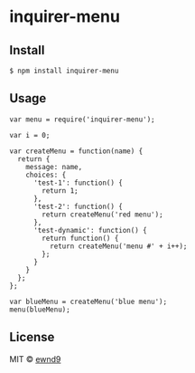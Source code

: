 # inquirer-menu

## Install

```
$ npm install inquirer-menu
```

## Usage

```
var menu = require('inquirer-menu');

var i = 0;

var createMenu = function(name) {
  return {
    message: name,
    choices: {
      'test-1': function() {
        return 1;
      },
      'test-2': function() {
        return createMenu('red menu');
      },
      'test-dynamic': function() {
        return function() {
          return createMenu('menu #' + i++);
        };
      }
    }
  };
};

var blueMenu = createMenu('blue menu');
menu(blueMenu);
```

## License

MIT © [ewnd9](http://ewnd9.com)
